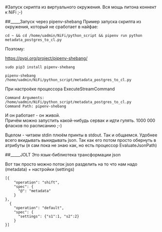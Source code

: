 #Запуск скрипта из виртуального окружения. Вся мощь питона коннект к NiFi ;-)

##_____Запуск через pipenv-shebang
Пример запуска скрипта из окружения, который не сработает в найфае:
```
cd ~ && cd /home/uadmin/NiFi/python_script && pipenv run python metadata_postgres_to_cl.py
```

Поэтому:

https://pypi.org/project/pipenv-shebang/

```
sudo pip3 install pipenv-shebang

pipenv-shebang /home/uadmin/NiFi/python_script/metadata_postgres_to_cl.py
```

При настроёке процессора  ExecuteStreamCommand 

```
Command Arguments: /home/uadmin/NiFi/python_script/metadata_postgres_to_cl.py
Command Path: pipenv-shebang 
```

И он работает - он живой.  
Причём можно запустить какой-нибудь сервак и идти гулять. 
1000 000 фласков по расписанию ;-) 

Вцелом - читаем stdin плюём принты в stdout. 
Так и общаемся. Удобнее всего вкидывать выкидывать json. 
Так как его потом просто обернуть в атрибуты (я сам пока не знаю как, 
но есть процессор EvaluateJsonPath) 


##_____JOLT 
Это язык-библиотека трансформации json 

Вот так просто можно поток json разделить на то что нам надо (metadata) + настройки (settings)
```
[{
    "operation": "shift",
    "spec": {
      "@": "metadata"
    }
},
  {
    "operation": "default",
    "spec": {
      "settings": {"s1":1, "s2":2}
    }
}]
```